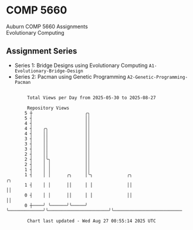 # COMP 5660
Auburn COMP 5660 Assignments  
Evolutionary Computing

## Assignment Series
- Series 1: Bridge Designs using Evolutionary Computing `A1-Evolutionary-Bridge-Design`
- Series 2: Pacman using Genetic Programming `A2-Genetic-Programming-Pacman`

```

        Total Views per Day from 2025-05-30 to 2025-08-27

        Repository Views
       5 ┼                    ╭╮
       5 ┤                    ││
       4 ┤                    ││
       4 ┤    ╭╮              ││
       4 ┤    ││              ││
       3 ┤    ││              ││
       3 ┤    ││              ││
       3 ┤    ││              ││
       2 ┤    ││              ││
       2 ┤    │╰╮             ││
       2 ┤    │ │             ││
       1 ┤    │ │             ││
       1 ┤    │ │      ╭╮     │╰╮             ╭╮                       ╭╮
       1 ┤    │ │      ││     │ │             ││                       ││
       0 ┤    │ │      ││     │ │             ││                       ││
       0 ┼────╯ ╰──────╯╰─────╯ ╰─────────────╯╰───────────────────────╯╰──────────────────────────

        Chart last updated - Wed Aug 27 00:55:14 2025 UTC
        
```
